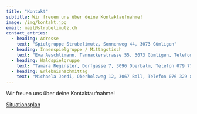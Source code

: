 ```yaml
---
title: "Kontakt"
subtitle: Wir freuen uns über deine Kontaktaufnahme!
image: /img/kontakt.jpg
email: mail@strubelimutz.ch
contact_entries:
  - heading: Adresse
    text: "Spielgruppe Strubelimutz, Sonnenweg 44, 3073 Gümligen"
  - heading: Innenspielgruppe / Mittagstisch
    text: "Eva Aeschlimann, Tannackerstrasse 55, 3073 Gümligen, Telefon 031 951 94 45"
  - heading: Waldspielgruppe
    text: "Tamara Reginster, Dorfgasse 7, 3096 Oberbalm, Telefon 079 771 48 64"
  - heading: Erlebnisnachmittag
    text: "Michaela Jordi, Oberholzweg 12, 3067 Boll, Telefon 076 329 85 17"
---
```


Wir freuen uns über deine Kontaktaufnahme!

<a href="/doc/situationsplan.pdf" target="_blank">Situationsplan</a>
